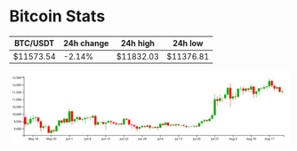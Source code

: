 # Bitcoin Stats

BTC/USDT|24h change|24h high|24h low|
|---|---|---|---|
|$11573.54|-2.14%|$11832.03|$11376.81|

<img src="./chart.svg">
